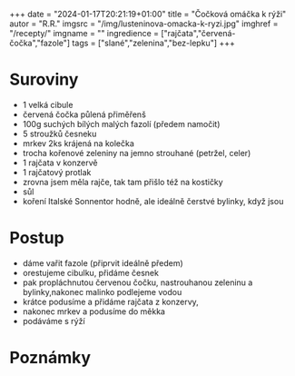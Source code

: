 
+++
date = "2024-01-17T20:21:19+01:00"
title = "Čočková omáčka k rýži"
autor = "R.R."
imgsrc = "/img/lusteninova-omacka-k-ryzi.jpg"
imghref = "/recepty/"
imgname = ""
ingredience = ["rajčata","červená-čočka","fazole"]
tags = ["slané","zelenina","bez-lepku"]
+++

# Suroviny
- 1 velká cibule
- červená čočka půlená přiměřenš
- 100g suchých bílých malých fazolí (předem namočit)
- 5 stroužků česneku
- mrkev 2ks krájená na kolečka
- trocha kořenové zeleniny na jemno strouhané (petržel, celer)
- 1 rajčata v konzervě 
- 1 rajčatový protlak
- zrovna jsem měla rajče, tak tam přišlo též na kostičky
- sůl
- koření Italské Sonnentor hodně, ale ideálně čerstvé bylinky, když jsou


# Postup
- dáme vařit fazole (připrvit ideálně předem)
- orestujeme cibulku, přidáme česnek
- pak propláchnutou červenou čočku, nastrouhanou zeleninu a bylinky,nakonec malinko podlejeme vodou
- krátce podusíme a přidáme rajčata z konzervy, 
- nakonec mrkev a podusíme do měkka
- podáváme s rýží


# Poznámky
